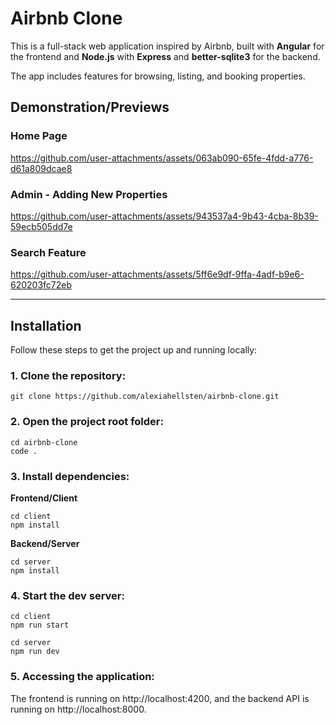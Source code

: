 # Airbnb Clone

This is a full-stack web application inspired by Airbnb, built with **Angular** for the frontend and **Node.js** with **Express** and **better-sqlite3** for the backend.

The app includes features for browsing, listing, and booking properties.

## Demonstration/Previews

### Home Page
https://github.com/user-attachments/assets/063ab090-65fe-4fdd-a776-d61a809dcae8

### Admin - Adding New Properties
https://github.com/user-attachments/assets/943537a4-9b43-4cba-8b39-59ecb505dd7e

### Search Feature 
https://github.com/user-attachments/assets/5ff6e9df-9ffa-4adf-b9e6-620203fc72eb

---

## Installation

Follow these steps to get the project up and running locally:

### 1. Clone the repository:
   ```
   git clone https://github.com/alexiahellsten/airbnb-clone.git
  ```
### 2. Open the project root folder:
```
cd airbnb-clone
code .
```

### 3. Install dependencies:


**Frontend/Client**
```
cd client
npm install
```


**Backend/Server**
```
cd server
npm install
```

### 4. Start the dev server:
```
cd client
npm run start
```

```
cd server
npm run dev
```

### 5. Accessing the application:
The frontend is running on http://localhost:4200, and the backend API is running on http://localhost:8000.
